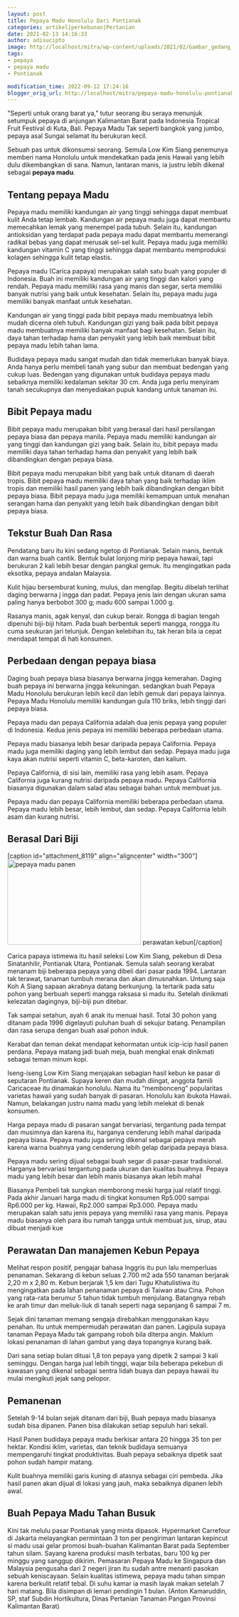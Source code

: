 ```yaml
---
layout: post
title: Pepaya Madu Honolulu Dari Pontianak
categories: artikel|perkebunan|Pertanian
date: 2021-02-13 14:16:33
author: adisucipto
image: http://localhost/mitra/wp-content/uploads/2021/02/Gambar_gedang_1280x728.jpg
tags:
- pepaya
- pepaya madu
- Pontianak

modification_time: 2022-09-12 17:24:16
blogger_orig_url: http://localhost/mitra/pepaya-madu-honolulu-pontianak.html
---
```


"Seperti untuk orang barat ya," tutur seorang ibu seraya menunjuk setumpuk pepaya di anjungan Kalimantan Barat pada Indonesia Tropical Fruit Festival di Kuta, Bali. Pepaya Madu Tak seperti bangkok yang jumbo, pepaya asal Sungai selamat itu berukuran kecil.

Sebuah pas untuk dikonsumsi seorang. Semula Low Kim Siang penemunya memberi nama Honolulu untuk mendekatkan pada jenis Hawaii yang lebih dulu dikembangkan di sana. Namun, lantaran manis, ia justru lebih dikenal sebagai <strong>pepaya madu</strong>.
<h2>Tentang pepaya Madu</h2>
Pepaya madu memiliki kandungan air yang tinggi sehingga dapat membuat kulit Anda tetap lembab. Kandungan air pepaya madu juga dapat membantu memecahkan lemak yang menempel pada tubuh. Selain itu, kandungan antioksidan yang terdapat pada pepaya madu dapat membantu memerangi radikal bebas yang dapat merusak sel-sel kulit. Pepaya madu juga memiliki kandungan vitamin C yang tinggi sehingga dapat membantu memproduksi kolagen sehingga kulit tetap elastis.

Pepaya madu (Carica papaya) merupakan salah satu buah yang populer di Indonesia. Buah ini memiliki kandungan air yang tinggi dan kalori yang rendah. Pepaya madu memiliki rasa yang manis dan segar, serta memiliki banyak nutrisi yang baik untuk kesehatan. Selain itu, pepaya madu juga memiliki banyak manfaat untuk kesehatan.

Kandungan air yang tinggi pada bibit pepaya madu membuatnya lebih mudah dicerna oleh tubuh. Kandungan gizi yang baik pada bibit pepaya madu membuatnya memiliki banyak manfaat bagi kesehatan. Selain itu, daya tahan terhadap hama dan penyakit yang lebih baik membuat bibit pepaya madu lebih tahan lama.

Budidaya pepaya madu sangat mudah dan tidak memerlukan banyak biaya. Anda hanya perlu membeli tanah yang subur dan membuat bedengan yang cukup luas. Bedengan yang digunakan untuk budidaya pepaya madu sebaiknya memiliki kedalaman sekitar 30 cm. Anda juga perlu menyiram tanah secukupnya dan menyediakan pupuk kandang untuk tanaman ini.
<h2>Bibit Pepaya madu</h2>
Bibit pepaya madu merupakan bibit yang berasal dari hasil persilangan pepaya biasa dan pepaya manila. Pepaya madu memiliki kandungan air yang tinggi dan kandungan gizi yang baik. Selain itu, bibit pepaya madu memiliki daya tahan terhadap hama dan penyakit yang lebih baik dibandingkan dengan pepaya biasa.

Bibit pepaya madu merupakan bibit yang baik untuk ditanam di daerah tropis. Bibit pepaya madu memiliki daya tahan yang baik terhadap iklim tropis dan memiliki hasil panen yang lebih baik dibandingkan dengan bibit pepaya biasa. Bibit pepaya madu juga memiliki kemampuan untuk menahan serangan hama dan penyakit yang lebih baik dibandingkan dengan bibit pepaya biasa.
<h2>Tekstur Buah Dan Rasa</h2>
Pendatang baru itu kini sedang ngetop di Pontianak. Selain manis, bentuk dan warna buah cantik. Bentuk bulat lonjong mirip pepaya hawaii, tapi berukuran 2 kali lebih besar dengan pangkal gemuk. Itu mengingatkan pada eksotika, pepaya andalan Malaysia.

Kulit hijau bersemburat kuning, mulus, dan mengilap. Begitu dibelah terlihat daging berwarna j ingga dan padat. Pepaya jenis lain dengan ukuran sama paling hanya berbobot 300 g; madu 600 sampai 1.000 g.

Rasanya manis, agak kenyal, dan cukup berair. Rongga di bagian tengah dipenuhi biji-biji hitam. Pada buah berbentuk seperti mangga, rongga itu cuma seukuran jari telunjuk. Dengan kelebihan itu, tak heran bila ia cepat mendapat tempat di hati konsumen.
<h2>Perbedaan dengan pepaya biasa</h2>
Daging buah pepaya biasa biasanya berwarna jingga kemerahan. Daging buah pepaya ini berwarna jingga kekuningan. sedangkan buah Pepaya Madu Honolulu berukuran lebih kecil dan lebih gemuk dari pepaya lainnya. Pepaya Madu Honolulu memiliki kandungan gula 110 briks, lebih tinggi dari pepaya biasa.

Pepaya madu dan pepaya California adalah dua jenis pepaya yang populer di Indonesia. Kedua jenis pepaya ini memiliki beberapa perbedaan utama.

Pepaya madu biasanya lebih besar daripada pepaya California. Pepaya madu juga memiliki daging yang lebih lembut dan sedap. Pepaya madu juga kaya akan nutrisi seperti vitamin C, beta-karoten, dan kalium.

Pepaya California, di sisi lain, memiliki rasa yang lebih asam. Pepaya California juga kurang nutrisi daripada pepaya madu. Pepaya California biasanya digunakan dalam salad atau sebagai bahan untuk membuat jus.

Pepaya madu dan pepaya California memiliki beberapa perbedaan utama. Pepaya madu lebih besar, lebih lembut, dan sedap. Pepaya California lebih asam dan kurang nutrisi.
<h2 id="madu">Berasal Dari Biji</h2>
[caption id="attachment_8119" align="aligncenter" width="300"]<a href="http://127.0.0.1/mitra/wp-content/uploads/2021/02/Gambar_123_1280x815.jpg"><img class="wp-image-8119 size-medium" src="http://127.0.0.1/mitra/wp-content/uploads/2021/02/Gambar_123_1280x815-300x191.jpg" alt="pepaya madu panen" width="300" height="191" /></a> perawatan kebun[/caption]

Carica papaya istimewa itu hasil seleksi Low Kim Siang, pekebun di Desa Sinatanhilir, Pontianak Utara, Pontianak. Semula salah seorang kerabat menanam biji beberapa pepaya yang dibeli dari pasar pada 1994.
Lantaran tak terawat, tanaman tumbuh merana dan akan dimusnahkan. Untung saja Koh A Siang sapaan akrabnya datang berkunjung. Ia tertarik pada satu pohon yang berbuah seperti mangga raksasa si madu itu. Setelah dinikmati kelezatan dagingnya, biji-biji pun ditebar.

Tak sampai setahun, ayah 6 anak itu menuai hasil. Total 30 pohon yang ditanam pada 1996 digelayuti puluhan buah di sekujur batang. Penampilan dan rasa serupa dengan buah asal pohon induk.

Kerabat dan teman dekat mendapat kehormatan untuk icip-icip hasil panen perdana. Pepaya matang jadi buah meja, buah mengkal enak dinikmati sebagai teman minum kopi.

Iseng-iseng Low Kim Siang menjajakan sebagian hasil kebun ke pasar di seputaran Pontianak. Supaya keren dan mudah diingat, anggota famili Caricaceae itu dinamakan honolulu. Nama itu “membonceng” popularitas varietas hawaii yang sudah banyak di pasaran. Honolulu kan ibukota Hawaii. Namun, belakangan justru nama madu yang lebih melekat di benak konsumen.

Harga pepaya madu di pasaran sangat bervariasi, tergantung pada tempat dan musimnya dan karena itu, harganya cenderung lebih mahal daripada pepaya biasa. Pepaya madu juga sering dikenal sebagai pepaya merah karena warna buahnya yang cenderung lebih gelap daripada pepaya biasa.

Pepaya madu sering dijual sebagai buah segar di pasar-pasar tradisional. Harganya bervariasi tergantung pada ukuran dan kualitas buahnya. Pepaya madu yang lebih besar dan lebih manis biasanya akan lebih mahal

Biasanya Pembeli tak sungkan memborong meski harga jual relatif tinggi. Pada akhir Januari harga madu di tingkat konsumen Rp5.000 sampai Rp6.000 per kg. Hawaii, Rp2.000 sampai Rp3.000. Pepaya madu merupakan salah satu jenis pepaya yang memiliki rasa yang manis. Pepaya madu biasanya oleh para ibu rumah tangga untuk membuat jus, sirup, atau dibuat menjadi kue
<h2 id="naga">Perawatan Dan manajemen Kebun Pepaya</h2>
Melihat respon positif, pengajar bahasa Inggris itu pun lalu memperluas penanaman. Sekarang di kebun seluas 2.700 m2 ada 550 tanaman berjarak 2,20 m x 2,80 m. Kebun berjarak 1,5 km dari Tugu Khatulistiwa itu mengingatkan pada lahan penanaman pepaya di Taiwan atau Cina. Pohon yang rata-rata berumur 5 tahun tidak tumbuh menjulang. Batangnya rebah ke arah timur dan meliuk-liuk di tanah seperti naga sepanjang 6 sampai 7 m.

Sejak dini tanaman memang sengaja direbahkan menggunakan kayu penahan. Itu untuk mempermudah perawatan dan panen. Lagipula supaya tanaman Pepaya Madu tak gampang roboh bila diterpa angin. Maklum lokasi penanaman di lahan gambut yang daya topangnya kurang baik.

Dari sana setiap bulan dituai 1,8 ton pepaya yang dipetik 2 sampai 3 kali seminggu. Dengan harga jual lebih tinggi, wajar bila beberapa pekebun di kawasan yang dikenal sebagai sentra lidah buaya dan pepaya hawaii itu mulai mengikuti jejak sang pelopor.
<h2>Pemanenan</h2>
<span class="VIiyi" lang="id"><span class="JLqJ4b ChMk0b" data-language-for-alternatives="id" data-language-to-translate-into="en" data-phrase-index="8" data-number-of-phrases="15">Setelah 9-14 bulan sejak ditanam dari biji, Buah pepaya madu biasanya sudah bisa dipanen.</span> <span class="JLqJ4b ChMk0b" data-language-for-alternatives="id" data-language-to-translate-into="en" data-phrase-index="9" data-number-of-phrases="15">Panen bisa dilakukan setiap sepuluh hari sekali.</span></span>

<span class="VIiyi" lang="id"><span class="JLqJ4b ChMk0b" data-language-for-alternatives="id" data-language-to-translate-into="en" data-phrase-index="10" data-number-of-phrases="15">Hasil Panen budidaya pepaya madu berkisar antara 20 hingga 35 ton per hektar.</span> <span class="JLqJ4b ChMk0b" data-language-for-alternatives="id" data-language-to-translate-into="en" data-phrase-index="11" data-number-of-phrases="15">Kondisi iklim, varietas, dan teknik budidaya semuanya mempengaruhi tingkat produktivitas.</span> <span class="JLqJ4b ChMk0b" data-language-for-alternatives="id" data-language-to-translate-into="en" data-phrase-index="12" data-number-of-phrases="15">Buah pepaya sebaiknya dipetik saat pohon sudah hampir matang.</span></span>

<span class="VIiyi" lang="id"><span class="JLqJ4b ChMk0b" data-language-for-alternatives="id" data-language-to-translate-into="en" data-phrase-index="13" data-number-of-phrases="15">Kulit buahnya memiliki garis kuning di atasnya sebagai ciri pembeda.</span> <span class="JLqJ4b ChMk0b" data-language-for-alternatives="id" data-language-to-translate-into="en" data-phrase-index="14" data-number-of-phrases="15">Jika hasil panen akan dijual di lokasi yang jauh, maka sebaiknya dipanen lebih awal.</span></span>
<h2 id="Busuk">Buah Pepaya Madu Tahan Busuk</h2>
Kini tak melulu pasar Pontianak yang minta dipasok. Hypermarket Carrefour di Jakarta melayangkan permintaan 3 ton per pengiriman lantaran kepincut si madu usai gelar promosi buah-buahan Kalimantan Barat pada September tahun silam. Sayang karena produksi masih terbatas, baru 100 kg per minggu yang sanggup dikirim.
Pemasaran Pepaya Madu ke Singapura dan Malaysia pengusaha dari 2 negeri jiran itu sudah antre menanti pasokan sebuah keniscayaan. Selain kualitas istimewa, pepaya madu tahan simpan karena berkulit relatif tebal.
Di suhu kamar ia masih layak makan setelah 7 hari matang. Bila disimpan di lemari pendingin 1 bulan. (Anton Kamaruddin, SP, staf Subdin Hortikultura, Dinas Pertanian Tanaman Pangan Provinsi Kalimantan Barat)
